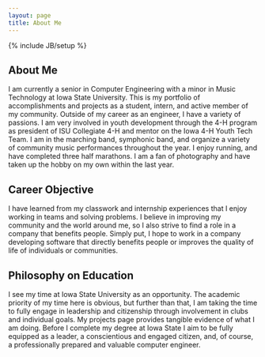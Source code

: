 ```yaml
---
layout: page
title: About Me
---
```

{% include JB/setup %}

## About Me
I am currently a senior in Computer Engineering with a minor in Music Technology at Iowa State University. This is my portfolio of accomplishments and projects as a student, intern, and active member of my community. Outside of my career as an engineer, I have a variety of passions. I am very involved in youth development through the 4-H program as president of ISU Collegiate 4-H and mentor on the Iowa 4-H Youth Tech Team. I am in the marching band, symphonic band, and organize a variety of community music performances throughout the year. I enjoy running, and have completed three half marathons. I am a fan of photography and have taken up the hobby on my own within the last year.
    
## Career Objective
I have learned from my classwork and internship experiences that I enjoy working in teams and solving problems. I believe in improving my community and the world around me, so I also strive to find a role in a company that benefits people. Simply put, I hope to work in a company developing software that directly benefits people or improves the quality of life of individuals or communities.

## Philosophy on Education
I see my time at Iowa State University as an opportunity. The academic priority of my time here is obvious, but further than that, I am taking the time to fully engage in leadership and citizenship through involvement in clubs and individual goals. My projects page provides tangible evidence of what I am doing. Before I complete my degree at Iowa State I aim to be fully equipped as a leader, a conscientious and engaged citizen, and, of course, a professionally prepared and valuable computer engineer.
